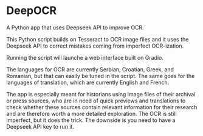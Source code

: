# DeepOCR
A Python app that uses Deepseek API to improve OCR.

This Python script builds on Tesseract to OCR image files and it uses the Deepseek API to correct mistakes coming from imperfect OCR-ization. 

Running the script will launche a web interface built on Gradio.

The languages for OCR are currently Serbian, Croatian, Greek, and Romanian, but that can easily be tuned in the script. The same goes for the languages of translation, which are currently English and French.

The app is especially meant for historians using image files of their archival or press sources, who are in need of quick previews and translations to check whether these sources contain relevant information for their research and are therefore worth a more detailed exploration. The OCR is still imperfect, but it does the trick. The downside is you need to have a Deepseek API key to run it.

